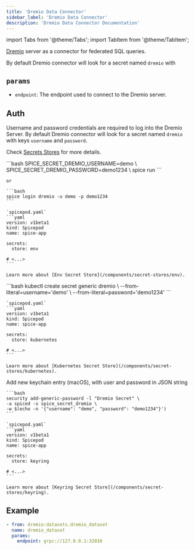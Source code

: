 ```yaml
---
title: 'Dremio Data Connector'
sidebar_label: 'Dremio Data Connector'
description: 'Dremio Data Connector Documentation'
---
```


import Tabs from '@theme/Tabs';
import TabItem from '@theme/TabItem';

[Dremio](https://www.dremio.com/) server as a connector for federated SQL queries.

By default Dremio connector will look for a secret named `dremio` with

## `params`

- `endpoint`: The endpoint used to connect to the Dremio server.

## Auth

Username and password credentials are required to log into the Dremio Server.
By default Dremio connector will look for a secret named `dremio` with keys `username` and `password`.

Check [Secrets Stores](/components/secret-stores) for more details.

<Tabs>
  <TabItem value="env" label="Env">
    ```bash
    SPICE_SECRET_DREMIO_USERNAME=demo \
    SPICE_SECRET_DREMIO_PASSWORD=demo1234 \
    spice run
    ```

    or

    ```bash
    spice login dremio -u demo -p demo1234
    ```

    `spicepod.yaml`
    ```yaml
    version: v1beta1
    kind: Spicepod
    name: spice-app

    secrets:
      store: env

    # <...>
    ```

    Learn more about [Env Secret Store](/components/secret-stores/env).

  </TabItem>
  <TabItem value="k8s" label="Kubernetes">
    ```bash
    kubectl create secret generic dremio \
      --from-literal=username='demo' \
      --from-literal=password='demo1234'
    ```

    `spicepod.yaml`
    ```yaml
    version: v1beta1
    kind: Spicepod
    name: spice-app

    secrets:
      store: kubernetes

    # <...>
    ```

    Learn more about [Kubernetes Secret Store](/components/secret-stores/kubernetes).

  </TabItem>
  <TabItem value="keyring" label="Keyring">
    Add new keychain entry (macOS), with user and password in JSON string

    ```bash
    security add-generic-password -l "Dremio Secret" \
    -a spiced -s spice_secret_dremio \
    -w $(echo -n '{"username": "demo", "password": "demo1234"}')
    ```

    `spicepod.yaml`
    ```yaml
    version: v1beta1
    kind: Spicepod
    name: spice-app

    secrets:
      store: keyring

    # <...>
    ```

    Learn more about [Keyring Secret Store](/components/secret-stores/keyring).

  </TabItem>
</Tabs>

## Example

```yaml
- from: dremio:datasets.dremio_dataset
  name: dremio_dataset
  params:
    endpoint: grpc://127.0.0.1:32010
```
